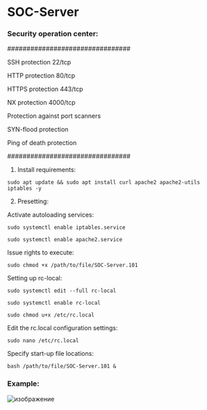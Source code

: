 # SOC-Server
### Security operation center:

################################

SSH protection 22/tcp

HTTP protection 80/tcp

HTTPS protection 443/tcp

NX protection 4000/tcp

Protection against port scanners

SYN-flood protection

Ping of death protection

################################

1. Install requirements:

```
sudo apt update && sudo apt install curl apache2 apache2-utils iptables -y
```

2. Presetting:

Activate autoloading services:
```
sudo systemctl enable iptables.service
```
```
sudo systemctl enable apache2.service
```

Issue rights to execute:
```
sudo chmod +x /path/to/file/SOC-Server.101
```

Setting up rc-local:
```
sudo systemctl edit --full rc-local
```
```
sudo systemctl enable rc-local
```
```
sudo chmod u+x /etc/rc.local
```

Edit the rc.local configuration settings:
```
sudo nano /etc/rc.local
```

Specify start-up file locations:
```
bash /path/to/file/SOC-Server.101 &
```

### Example:
![изображение](https://user-images.githubusercontent.com/37213906/236634159-76277acf-c0bb-4651-a87a-3de6846f2e39.png)
